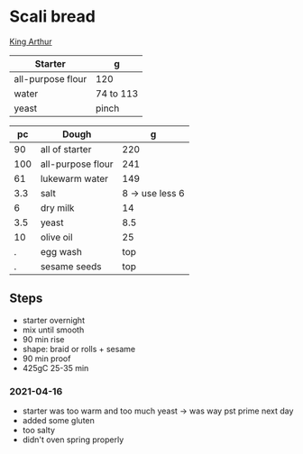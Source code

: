 # Scali bread

[King Arthur](https://www.kingarthurbaking.com/recipes/scali-bread-recipe)

Starter | g 
--- | ---
all-purpose flour | 120
water | 74 to 113
yeast | pinch

pc | Dough | g
--- | --- | ---
90 | all of starter | 220 
100 | all-purpose flour | 241
61 | lukewarm water | 149
3.3 | salt | 8 -> use less 6
6 | dry milk | 14
3.5 | yeast | 8.5
10 | olive oil | 25
. | egg wash | top
. | sesame seeds | top

## Steps
- starter overnight
- mix until smooth
- 90 min rise
- shape: braid or rolls + sesame
- 90 min proof
- 425gC 25-35 min

### 2021-04-16
- starter was too warm and too much yeast -> was way pst prime next day
- added some gluten
- too salty
- didn't oven spring properly